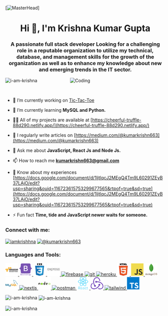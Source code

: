[![MasterHead](https://1.bp.blogspot.com/-7A4WynwLsMw/XbBpCXG8fHI/AAAAAAAAMt4/uOa1bpLskYgrwGbllhSu2SDj_Mig8SXJQCLcBGAsYHQ/s1600/2000_600px.gif)]
<h1 align="center">Hi 👋, I'm Krishna Kumar Gupta</h1>
<h3 align="center">A passionate full stack developer Looking for a challenging role in a reputable organization to utilize my technical, database, and management skills for the growth of the organization as well as to enhance my knowledge about new and emerging trends in the IT sector.</h3>


<img align="right" alt="Coding" width="300" src="https://encrypted-tbn0.gstatic.com/images?q=tbn:ANd9GcRLeOaLMsCYNzMbl8ozDx0QsqYiNJG2NLG9NA&usqp=CAU"/>


<p align="left"> <img src="https://komarev.com/ghpvc/?username=i-am-krishna&label=Profile%20views&color=0e75b6&style=flat" alt="i-am-krishna" /> </p>

<p align="left"> <a href="https://twitter.com/" target="blank"><img src="https://img.shields.io/twitter/follow/?logo=twitter&style=for-the-badge" alt="" /></a> </p>

- 🔭 I’m currently working on [Tic-Tac-Toe](https://calm-pithivier-182e39.netlify.app/)

- 🌱 I’m currently learning **MySQL and Python.**

- 👨‍💻 All of my projects are available at [https://cheerful-truffle-88d290.netlify.app/](https://cheerful-truffle-88d290.netlify.app/)

- 📝 I regularly write articles on [https://medium.com/@kumarkrishn663](https://medium.com/@kumarkrishn663)

- 💬 Ask me about **JavaScript, React Js and Node Js.**

- 📫 How to reach me **kumarkrishn663@gmail.com**

- 📄 Know about my experiences [https://docs.google.com/document/d/1ljtlqcJ2MEgQ4Tm9L60291ZEyB37LAjO/edit?usp=sharing&ouid=116723615753299677565&rtpof=true&sd=true](https://docs.google.com/document/d/1ljtlqcJ2MEgQ4Tm9L60291ZEyB37LAjO/edit?usp=sharing&ouid=116723615753299677565&rtpof=true&sd=true)

- ⚡ Fun fact **Time, tide and JavaScript newer waits for someone.**

<h3 align="left">Connect with me:</h3>
<p align="left">
<a href="https://linkedin.com/in/iamkrishhna" target="blank"><img align="center" src="https://raw.githubusercontent.com/rahuldkjain/github-profile-readme-generator/master/src/images/icons/Social/linked-in-alt.svg" alt="iamkrishhna" height="30" width="40" /></a>
<a href="https://medium.com/@kumarkrishn663" target="blank"><img align="center" src="https://raw.githubusercontent.com/rahuldkjain/github-profile-readme-generator/master/src/images/icons/Social/medium.svg" alt="@kumarkrishn663" height="30" width="40" /></a>
</p>

<h3 align="left">Languages and Tools:</h3>
<p align="left"> <a href="https://aws.amazon.com" target="_blank" rel="noreferrer"> <img src="https://raw.githubusercontent.com/devicons/devicon/master/icons/amazonwebservices/amazonwebservices-original-wordmark.svg" alt="aws" width="40" height="40"/> </a> <a href="https://getbootstrap.com" target="_blank" rel="noreferrer"> <img src="https://raw.githubusercontent.com/devicons/devicon/master/icons/bootstrap/bootstrap-plain-wordmark.svg" alt="bootstrap" width="40" height="40"/> </a> <a href="https://www.w3schools.com/css/" target="_blank" rel="noreferrer"> <img src="https://raw.githubusercontent.com/devicons/devicon/master/icons/css3/css3-original-wordmark.svg" alt="css3" width="40" height="40"/> </a> <a href="https://expressjs.com" target="_blank" rel="noreferrer"> <img src="https://raw.githubusercontent.com/devicons/devicon/master/icons/express/express-original-wordmark.svg" alt="express" width="40" height="40"/> </a> <a href="https://firebase.google.com/" target="_blank" rel="noreferrer"> <img src="https://www.vectorlogo.zone/logos/firebase/firebase-icon.svg" alt="firebase" width="40" height="40"/> </a> <a href="https://git-scm.com/" target="_blank" rel="noreferrer"> <img src="https://www.vectorlogo.zone/logos/git-scm/git-scm-icon.svg" alt="git" width="40" height="40"/> </a> <a href="https://heroku.com" target="_blank" rel="noreferrer"> <img src="https://www.vectorlogo.zone/logos/heroku/heroku-icon.svg" alt="heroku" width="40" height="40"/> </a> <a href="https://www.w3.org/html/" target="_blank" rel="noreferrer"> <img src="https://raw.githubusercontent.com/devicons/devicon/master/icons/html5/html5-original-wordmark.svg" alt="html5" width="40" height="40"/> </a> <a href="https://developer.mozilla.org/en-US/docs/Web/JavaScript" target="_blank" rel="noreferrer"> <img src="https://raw.githubusercontent.com/devicons/devicon/master/icons/javascript/javascript-original.svg" alt="javascript" width="40" height="40"/> </a> <a href="https://www.mongodb.com/" target="_blank" rel="noreferrer"> <img src="https://raw.githubusercontent.com/devicons/devicon/master/icons/mongodb/mongodb-original-wordmark.svg" alt="mongodb" width="40" height="40"/> </a> <a href="https://www.mysql.com/" target="_blank" rel="noreferrer"> <img src="https://raw.githubusercontent.com/devicons/devicon/master/icons/mysql/mysql-original-wordmark.svg" alt="mysql" width="40" height="40"/> </a> <a href="https://nextjs.org/" target="_blank" rel="noreferrer"> <img src="https://cdn.worldvectorlogo.com/logos/nextjs-2.svg" alt="nextjs" width="40" height="40"/> </a> <a href="https://nodejs.org" target="_blank" rel="noreferrer"> <img src="https://raw.githubusercontent.com/devicons/devicon/master/icons/nodejs/nodejs-original-wordmark.svg" alt="nodejs" width="40" height="40"/> </a> <a href="https://postman.com" target="_blank" rel="noreferrer"> <img src="https://www.vectorlogo.zone/logos/getpostman/getpostman-icon.svg" alt="postman" width="40" height="40"/> </a> <a href="https://reactjs.org/" target="_blank" rel="noreferrer"> <img src="https://raw.githubusercontent.com/devicons/devicon/master/icons/react/react-original-wordmark.svg" alt="react" width="40" height="40"/> </a> <a href="https://redux.js.org" target="_blank" rel="noreferrer"> <img src="https://raw.githubusercontent.com/devicons/devicon/master/icons/redux/redux-original.svg" alt="redux" width="40" height="40"/> </a> <a href="https://tailwindcss.com/" target="_blank" rel="noreferrer"> <img src="https://www.vectorlogo.zone/logos/tailwindcss/tailwindcss-icon.svg" alt="tailwind" width="40" height="40"/> </a> <a href="https://www.typescriptlang.org/" target="_blank" rel="noreferrer"> <img src="https://raw.githubusercontent.com/devicons/devicon/master/icons/typescript/typescript-original.svg" alt="typescript" width="40" height="40"/> </a> </p>

<p><img align="left" src="https://github-readme-stats.vercel.app/api/top-langs?username=i-am-krishna&show_icons=true&locale=en&layout=compact" alt="i-am-krishna" /></p>

<p>&nbsp;<img align="center" src="https://github-readme-stats.vercel.app/api?username=i-am-krishna&show_icons=true&locale=en" alt="i-am-krishna" /></p>

<p><img align="center" src="https://github-readme-streak-stats.herokuapp.com/?user=i-am-krishna&" alt="i-am-krishna" /></p>
